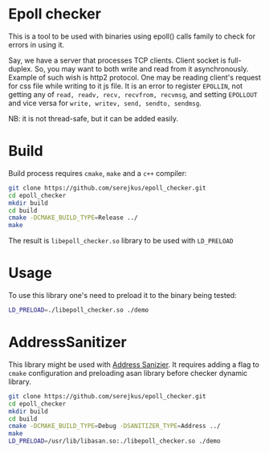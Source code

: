 # Epoll checker

This is a tool to be used with binaries using epoll() calls family to check for errors in using it.

Say, we have a server that processes TCP clients. Client socket is full-duplex. So, you may want to both write and read from it asynchronously. Example of such wish is http2 protocol. One may be reading client's request for css file while writing to it js file. It is an error to register `EPOLLIN`, not getting any of `read, readv, recv, recvfrom, recvmsg`, and setting `EPOLLOUT` and vice versa for `write, writev, send, sendto, sendmsg`.

NB: it is not thread-safe, but it can be added easily.

# Build

Build process requires `cmake`, `make` and a `c++` compiler:

```bash
git clone https://github.com/serejkus/epoll_checker.git
cd epoll_checker
mkdir build
cd build
cmake -DCMAKE_BUILD_TYPE=Release ../
make
```

The result is `libepoll_checker.so` library to be used with `LD_PRELOAD`

# Usage

To use this library one's need to preload it to the binary being tested:

```bash
LD_PRELOAD=./libepoll_checker.so ./demo
```

# AddressSanitizer

This library might be used with [Address Sanizier](https://github.com/google/sanitizers). It requires adding a flag to `cmake` configuration and preloading asan library before checker dynamic library.

```bash
git clone https://github.com/serejkus/epoll_checker.git
cd epoll_checker
mkdir build
cd build
cmake -DCMAKE_BUILD_TYPE=Debug -DSANITIZER_TYPE=Address ../
make
LD_PRELOAD=/usr/lib/libasan.so:./libepoll_checker.so ./demo
```
